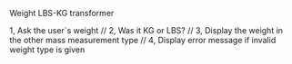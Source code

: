 Weight LBS-KG transformer

1, Ask the user`s weight //
2, Was it KG or LBS? //
3, Display the weight in the other mass measurement type //
4, Display error message if invalid weight type is given
